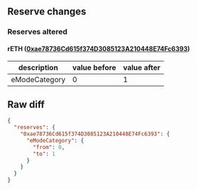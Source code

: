 ## Reserve changes

### Reserves altered

#### rETH ([0xae78736Cd615f374D3085123A210448E74Fc6393](https://etherscan.io/address/0xae78736Cd615f374D3085123A210448E74Fc6393))

| description | value before | value after |
| --- | --- | --- |
| eModeCategory | 0 | 1 |


## Raw diff

```json
{
  "reserves": {
    "0xae78736Cd615f374D3085123A210448E74Fc6393": {
      "eModeCategory": {
        "from": 0,
        "to": 1
      }
    }
  }
}
```
